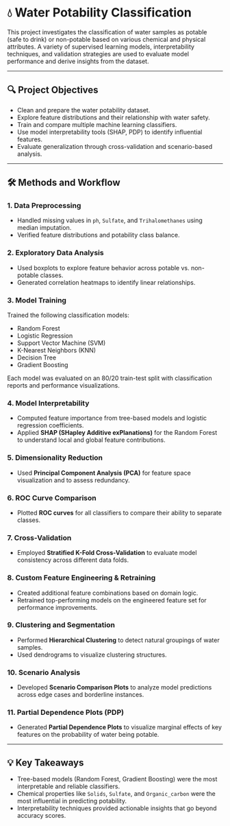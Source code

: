 # 💧 Water Potability Classification

This project investigates the classification of water samples as potable (safe to drink) or non-potable based on various chemical and physical attributes. A variety of supervised learning models, interpretability techniques, and validation strategies are used to evaluate model performance and derive insights from the dataset.

---

## 🔍 Project Objectives

- Clean and prepare the water potability dataset.  
- Explore feature distributions and their relationship with water safety.  
- Train and compare multiple machine learning classifiers.  
- Use model interpretability tools (SHAP, PDP) to identify influential features.  
- Evaluate generalization through cross-validation and scenario-based analysis.

---

## 🛠 Methods and Workflow

### 1. Data Preprocessing
- Handled missing values in `ph`, `Sulfate`, and `Trihalomethanes` using median imputation.  
- Verified feature distributions and potability class balance.

### 2. Exploratory Data Analysis
- Used boxplots to explore feature behavior across potable vs. non-potable classes.  
- Generated correlation heatmaps to identify linear relationships.

### 3. Model Training
Trained the following classification models:
- Random Forest  
- Logistic Regression  
- Support Vector Machine (SVM)  
- K-Nearest Neighbors (KNN)  
- Decision Tree  
- Gradient Boosting  

Each model was evaluated on an 80/20 train-test split with classification reports and performance visualizations.

### 4. Model Interpretability
- Computed feature importance from tree-based models and logistic regression coefficients.  
- Applied **SHAP (SHapley Additive exPlanations)** for the Random Forest to understand local and global feature contributions.

### 5. Dimensionality Reduction
- Used **Principal Component Analysis (PCA)** for feature space visualization and to assess redundancy.

### 6. ROC Curve Comparison
- Plotted **ROC curves** for all classifiers to compare their ability to separate classes.

### 7. Cross-Validation
- Employed **Stratified K-Fold Cross-Validation** to evaluate model consistency across different data folds.

### 8. Custom Feature Engineering & Retraining
- Created additional feature combinations based on domain logic.  
- Retrained top-performing models on the engineered feature set for performance improvements.

### 9. Clustering and Segmentation
- Performed **Hierarchical Clustering** to detect natural groupings of water samples.  
- Used dendrograms to visualize clustering structures.

### 10. Scenario Analysis
- Developed **Scenario Comparison Plots** to analyze model predictions across edge cases and borderline instances.

### 11. Partial Dependence Plots (PDP)
- Generated **Partial Dependence Plots** to visualize marginal effects of key features on the probability of water being potable.

---

## 💡 Key Takeaways

- Tree-based models (Random Forest, Gradient Boosting) were the most interpretable and reliable classifiers.  
- Chemical properties like `Solids`, `Sulfate`, and `Organic_carbon` were the most influential in predicting potability.  
- Interpretability techniques provided actionable insights that go beyond accuracy scores.
